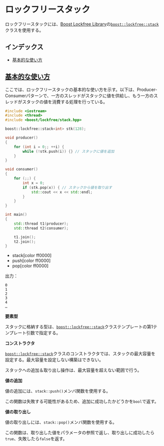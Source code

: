 # ロックフリースタック
ロックフリースタックには、[Boost Lockfree Library](http://www.boost.org/libs/lockfree/)の[`boost::lockfree::stack`](http://www.boost.org/doc/libs/release/doc/html/boost/lockfree/stack.html)クラスを使用する。

## インデックス
- [基本的な使い方](#basic-usage)


## <a name="basic-usage" href="#basic-usage">基本的な使い方</a>
ここでは、ロックフリースタックの基本的な使い方を示す。以下は、Producer-Consumerパターンで、一方のスレッドがスタックに値を供給し、もう一方のスレッドがスタックの値を消費する処理を行っている。

```cpp
#include <iostream>
#include <thread>
#include <boost/lockfree/stack.hpp>

boost::lockfree::stack<int> stk(128);

void producer()
{
    for (int i = 0;; ++i) {
        while (!stk.push(i)) {} // スタックに値を追加
    }
}

void consumer()
{
    for (;;) {
        int x = 0;
        if (stk.pop(x)) { // スタックから値を取り出す
            std::cout << x << std::endl;
        }
    }
}

int main()
{
    std::thread t1(producer);
    std::thread t2(consumer);

    t1.join();
    t2.join();
}
```
* stack[color ff0000]
* push[color ff0000]
* pop[color ff0000]

出力：
```
0
1
2
3
4
…
```

**要素型**

スタックに格納する型は、[`boost::lockfree::stack`](http://www.boost.org/doc/libs/release/doc/html/boost/lockfree/stack.html)クラステンプレートの第1テンプレート引数で指定する。


**コンストラクタ**

[`boost::lockfree::stack`](http://www.boost.org/doc/libs/release/doc/html/boost/lockfree/stack.html)クラスのコンストラクタでは、スタックの最大容量を設定する。最大容量を設定しない構築はできない。

スタックへの追加＆取り出し操作は、最大容量を超えない範囲で行う。


**値の追加**

値の追加には、`stack::push()`メンバ関数を使用する。

この関数は失敗する可能性があるため、追加に成功したかどうかを`bool`で返す。


**値の取り出し**

値の取り出しには、`stack::pop()`メンバ関数を使用する。

この関数は、取り出した値をパラメータの参照で返し、取り出しに成功したら`true`、失敗したら`false`を返す。

